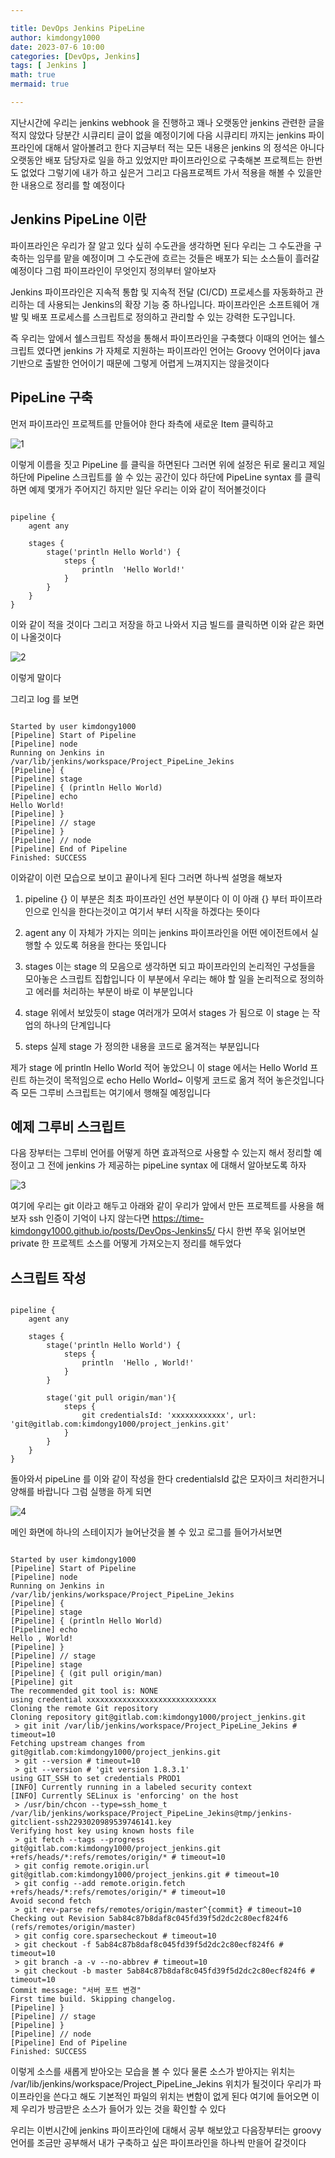 ```yaml
---

title: DevOps Jenkins PipeLine
author: kimdongy1000
date: 2023-07-6 10:00
categories: [DevOps, Jenkins]
tags: [ Jenkins ]
math: true
mermaid: true

---
```


지난시간에 우리는 jenkins webhook 을 진행하고 꽤나 오랫동안 jenkins 관련한 글을 적지 않았다 당분간 시큐리티 글이 없을 예정이기에 다음 시큐리티 까지는 jenkins 파이프라인에 대해서 알아볼려고 한다 지금부터 적는 모든 내용은 jenkins 의 정석은 아니다 오랫동안 배포 담당자로 일을 하고 있었지만 파이프라인으로 구축해본 프로젝트는 한번도 없었다 그렇기에 내가 하고 싶은거 그리고 다음프로젝트 가서 적용을 해볼 수 있을만한 내용으로 정리를 할 예정이다 

## Jenkins PipeLine 이란 
파이프라인은 우리가 잘 알고 있다 싶히 수도관을 생각하면 된다 우리는 그 수도관을 구축하는 임무를 맡을 예정이며 그 수도관에 흐르는 것들은 배포가 되는 소스들이 
흘러갈 예정이다 그럼 파이프라인이 무엇인지 정의부터 알아보자 

Jenkins 파이프라인은 지속적 통합 및 지속적 전달 (CI/CD) 프로세스를 자동화하고 관리하는 데 사용되는 Jenkins의 확장 기능 중 하나입니다. 파이프라인은 소프트웨어 개발 및 배포 프로세스를 스크립트로 정의하고 관리할 수 있는 강력한 도구입니다.

즉 우리는 앞에서 쉘스크립트 작성을 통해서 파이프라인을 구축했다 이때의 언어는 쉘스크립트 였다면 jenkins 가 자체로 지원하는 파이프라인 언어는 Groovy 언어이다 
java 기반으로 출발한 언어이기 때문에 그렇게 어렵게 느껴지지는 않을것이다 

## PipeLine 구축 

먼저 파이프라인 프로젝트를 만들어야 한다 좌측에 새로운 Item 클릭하고 

![1](https://github.com/time-kimdongy1000/ImageStore/assets/58513678/972cea42-2e18-4eda-97b7-d6c7a9c6d64c)

이렇게 이름을 짓고 PipeLine 를 클릭을 하면된다 그러면 위에 설정은 뒤로 물리고 제일 하단에 Pipeline 스크립트를 쓸 수 있는 공간이 있다 
하단에 PipeLine syntax 를 클릭하면 예제 몇개가 주어지긴 하지만 일단 우리는 이와 같이 적어볼것이다 

```

pipeline {
    agent any
    
    stages {
        stage('println Hello World') {
            steps {
                println  'Hello World!'
            }
        }
    }
}

```

이와 같이 적을 것이다 그리고 저장을 하고 나와서 지금 빌드를 클릭하면 이와 같은 화면이 나올것이다 

![2](https://github.com/time-kimdongy1000/ImageStore/assets/58513678/a069172a-2796-474d-832d-720ec3003820)

이렇게 말이다 

그리고 log 를 보면 

```

Started by user kimdongy1000
[Pipeline] Start of Pipeline
[Pipeline] node
Running on Jenkins in /var/lib/jenkins/workspace/Project_PipeLine_Jekins
[Pipeline] {
[Pipeline] stage
[Pipeline] { (println Hello World)
[Pipeline] echo
Hello World!
[Pipeline] }
[Pipeline] // stage
[Pipeline] }
[Pipeline] // node
[Pipeline] End of Pipeline
Finished: SUCCESS

```

이와같이 이런 모습으로 보이고 끝이나게 된다 그러면 하나씩 설명을 해보자 

1) pipeline {} 이 부분은 최초 파이프라인 선언 부분이다 이 이 아래 {} 부터 파이프라인으로 인식을 한다는것이고 여기서 부터 시작을 하겠다는 뜻이다 

2) agent any 이 자체가 가지는 의미는 jenkins 파이프라인을 어떤 에이전트에서 실행할 수 있도록 허용을 한다는 뜻입니다 

3) stages 이는 stage 의 모음으로 생각하면 되고 파이프라인의 논리적인 구성들을 모아놓은 스크립트 집합입니다 
   이 부분에서 우리는 해야 할 일을 논리적으로 정의하고 에러를 처리하는 부분이 바로 이 부분입니다 

4) stage 위에서 보았듯이 stage 여러개가 모여서 stages 가 됨으로 이 stage 는 작업의 하나의 단계입니다 

5) steps 실제 stage 가 정의한 내용을 코드로 옮겨적는 부분입니다 

제가 stage 에 println Hello World 적어 놓았으니 이 stage 에서는 Hello World 프린트 하는것이 목적임으로 echo Hello World~ 이렇게 코드로 옮겨 적어 놓은것입니다 
즉 모든 그루비 스크립트는 여기에서 행해질 예정입니다 

## 예제 그루비 스크립트 
다음 장부터는 그루비 언어를 어떻게 하면 효과적으로 사용할 수 있는지 해서 정리할 예정이고 그 전에 jenkins 가 제공하는 pipeLine syntax 에 대해서 알아보도록 하자


![3](https://github.com/time-kimdongy1000/ImageStore/assets/58513678/d74fde2a-208b-49c2-973f-9d0af03c904f)

여기에 우리는 git 이라고 해두고 아래와 같이 우리가 앞에서 만든 프로젝트를 사용을 해보자 ssh 인증이 기억이 나지 않는다면 
<https://time-kimdongy1000.github.io/posts/DevOps-Jenkins5/> 다시 한번 쭈욱 읽어보면 private 한 프로젝트 소스를 어떻게 가져오는지 정리를 해두었다 


## 스크립트 작성 

```

pipeline {
    agent any
    
    stages {
        stage('println Hello World') {
            steps {
                println  'Hello , World!'
            }
        }
        
        stage('git pull origin/man'){
            steps {
                git credentialsId: 'xxxxxxxxxxxx', url: 'git@gitlab.com:kimdongy1000/project_jenkins.git'
            }
        }
    }
}

```
돌아와서 pipeLine 를 이와 같이 작성을 한다 credentialsId 값은 모자이크 처리한거니 양해를 바랍니다 그럼 실행을 하게 되면 

![4](https://github.com/time-kimdongy1000/ImageStore/assets/58513678/ecbce4b1-e568-4dba-92da-26bd52828e5e)

메인 화면에 하나의 스테이지가 늘어난것을 볼 수 있고 로그를 들어가서보면 

```

Started by user kimdongy1000
[Pipeline] Start of Pipeline
[Pipeline] node
Running on Jenkins in /var/lib/jenkins/workspace/Project_PipeLine_Jekins
[Pipeline] {
[Pipeline] stage
[Pipeline] { (println Hello World)
[Pipeline] echo
Hello , World!
[Pipeline] }
[Pipeline] // stage
[Pipeline] stage
[Pipeline] { (git pull origin/man)
[Pipeline] git
The recommended git tool is: NONE
using credential xxxxxxxxxxxxxxxxxxxxxxxxxxxxx
Cloning the remote Git repository
Cloning repository git@gitlab.com:kimdongy1000/project_jenkins.git
 > git init /var/lib/jenkins/workspace/Project_PipeLine_Jekins # timeout=10
Fetching upstream changes from git@gitlab.com:kimdongy1000/project_jenkins.git
 > git --version # timeout=10
 > git --version # 'git version 1.8.3.1'
using GIT_SSH to set credentials PROD1
[INFO] Currently running in a labeled security context
[INFO] Currently SELinux is 'enforcing' on the host
 > /usr/bin/chcon --type=ssh_home_t /var/lib/jenkins/workspace/Project_PipeLine_Jekins@tmp/jenkins-gitclient-ssh2293020989539746141.key
Verifying host key using known hosts file
 > git fetch --tags --progress git@gitlab.com:kimdongy1000/project_jenkins.git +refs/heads/*:refs/remotes/origin/* # timeout=10
 > git config remote.origin.url git@gitlab.com:kimdongy1000/project_jenkins.git # timeout=10
 > git config --add remote.origin.fetch +refs/heads/*:refs/remotes/origin/* # timeout=10
Avoid second fetch
 > git rev-parse refs/remotes/origin/master^{commit} # timeout=10
Checking out Revision 5ab84c87b8daf8c045fd39f5d2dc2c80ecf824f6 (refs/remotes/origin/master)
 > git config core.sparsecheckout # timeout=10
 > git checkout -f 5ab84c87b8daf8c045fd39f5d2dc2c80ecf824f6 # timeout=10
 > git branch -a -v --no-abbrev # timeout=10
 > git checkout -b master 5ab84c87b8daf8c045fd39f5d2dc2c80ecf824f6 # timeout=10
Commit message: "서버 포트 변경"
First time build. Skipping changelog.
[Pipeline] }
[Pipeline] // stage
[Pipeline] }
[Pipeline] // node
[Pipeline] End of Pipeline
Finished: SUCCESS

```

이렇게 소스를 새롭게 받아오는 모습을 볼 수 있다 물론 소스가 받아지는 위치는 /var/lib/jenkins/workspace/Project_PipeLine_Jekins 위치가 될것이다 
우리가 파이프라인을 쓴다고 해도 기본적인 파일의 위치는 변함이 없게 된다 여기에 들어오면 이제 우리가 방금받은 소스가 들어가 있는 것을 확인할 수 있다 

우리는 이번시간에 jenkins 파이프라인에 대해서 공부 해보았고 다음장부터는 groovy 언어를 조금만 공부해서 내가 구축하고 싶은 파이프라인을 하나씩 만을어 갈것이다 